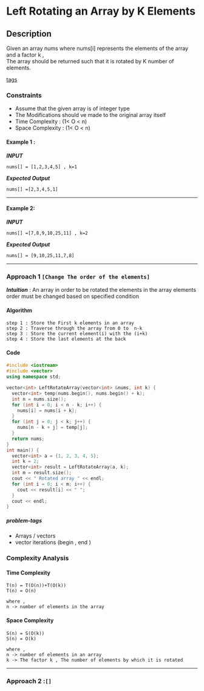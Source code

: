 # Left Rotating an Array by K Elements

## Description
Given an array nums where nums[i] represents the elements of the array and a factor k , 
<br/>
The array should be returned such that it is rotated by K number of elements.

[tags](#problem-tags)

### Constraints
- Assume that the given array is of integer type 
- The Modifications should ve made to the original array itself
- Time Complexity : (1< O < n)
- Space Complexity : (1< O < n)


#### Example 1 :
***INPUT***
```
nums[] = [1,2,3,4,5] , k=1
```
***Expected Output***
```
nums[] =[2,3,4,5,1]
```
---

#### Example 2:
***INPUT***
```
nums[] =[7,8,9,10,25,11] , k=2
 ```
***Expected Output***
```
nums[] = [9,10,25,11,7,8]
```
---


### Approach 1 `[Change The order of the elements]`
***Intuition*** : An array in order to be rotated the elements in the array elements order must be changed based on specified condition
#### Algorithm
```
step 1 : Store the First k elements in an array 
step 2 : Traverse through the array from 0 to  n-k
step 3 : Store the current element(i) with the (i+k)
step 4 : Store the last elements at the back 

```
#### Code
```cpp
#include <iostream>
#include <vector>
using namespace std;

vector<int> LeftRotateArray(vector<int> &nums, int k) {
  vector<int> temp(nums.begin(), nums.begin() + k);
  int n = nums.size();
  for (int i = 0; i < n - k; i++) {
    nums[i] = nums[i + k];
  }
  for (int j = 0; j < k; j++) {
    nums[n - k + j] = temp[j];
  }
  return nums;
}
int main() {
  vector<int> a = {1, 2, 3, 4, 5};
  int k = 2;
  vector<int> result = LeftRotateArray(a, k);
  int m = result.size();
  cout << " Rotated array " << endl;
  for (int i = 0; i < m; i++) {
    cout << result[i] << " ";
  }
  cout << endl;
}

```
##### problem-tags
- Arrays / vectors
- vector iterations (begin , end )
### Complexity Analysis
#### Time Complexity 
```
T(n) = T(O(n))+T(O(k))
T(n) = O(n)

where ,
n -> number of elements in the array
```
#### Space Complexity 

```
S(n) = S(O(k))
S(n) = O(k)

where ,
n -> number of elements in an array 
k -> The factor k , The number of elements by which it is rotated
```
---

### Approach 2 :`[]`




